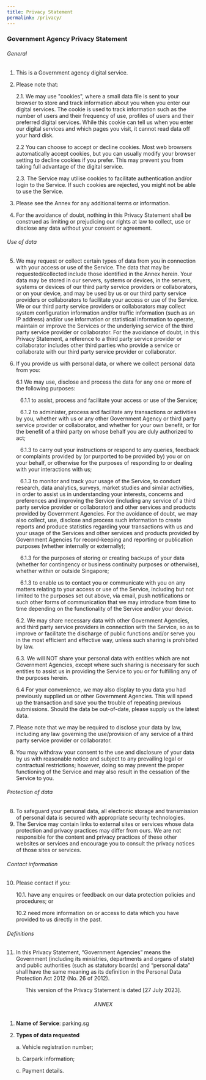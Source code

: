 ```yaml
---
title: Privacy Statement
permalink: /privacy/
---
```

### **Government Agency Privacy Statement**

###### General
1. This is a Government agency digital service.
2. Please note that:

	2.1. We may use "cookies", where a small data file is sent to your browser to store and track information about you when you enter our digital services. The cookie is used to track information such as the number of users and their frequency of use, profiles of users and their preferred digital services. While this cookie can tell us when you enter our digital services and which pages you visit, it cannot read data off your hard disk.

	2.2 You can choose to accept or decline cookies. Most web browsers automatically accept cookies, but you can usually modify your browser setting to decline cookies if you prefer. This may prevent you from taking full advantage of the digital service.

	2.3. The Service may utilise cookies to facilitate authentication and/or login to the Service. If such cookies are rejected, you might not be able to use the Service.
	
3. Please see the Annex for any additional terms or information.
4. For the avoidance of doubt, nothing in this Privacy Statement shall be construed as limiting or prejudicing our rights at law to collect, use or disclose any data without your consent or agreement.

###### Use of data

5. We may request or collect certain types of data from you in connection with your access or use of the Service. The data that may be requested/collected include those identified in the Annex herein. Your data may be stored in our servers, systems or devices, in the servers, systems or devices of our third party service providers or collaborators, or on your device, and may be used by us or our third party service providers or collaborators to facilitate your access or use of the Service. We or our third party service providers or collaborators may collect system configuration information and/or traffic information (such as an IP address) and/or use information or statistical information to operate, maintain or improve the Services or the underlying service of the third party service provider or collaborator. For the avoidance of doubt, in this Privacy Statement, a reference to a third party service provider or collaborator includes other third parties who provide a service or collaborate with our third party service provider or collaborator.

6. If you provide us with personal data, or where we collect personal data from you:

	6.1 We may use, disclose and process the data for any one or more of the following purposes:

	  6.1.1 to assist, process and facilitate your access or use of the Service;

	  6.1.2 to administer, process and facilitate any transactions or activities by you, whether with us or any other Government Agency or third party service provider or collaborator, and whether for your own benefit, or for the benefit of a third party on whose behalf you are duly authorized to act;

	  6.1.3 to carry out your instructions or respond to any queries, feedback or complaints provided by (or purported to be provided by) you or on your behalf, or otherwise for the purposes of responding to or dealing with your interactions with us;

	  6.1.3 to monitor and track your usage of the Service, to conduct research, data analytics, surveys, market studies and similar activities, in order to assist us in understanding your interests, concerns and preferences and improving the Service (including any service of a third party service provider or collaborator) and other services and products provided by Government Agencies. For the avoidance of doubt, we may also collect, use, disclose and process such information to create reports and produce statistics regarding your transactions with us and your usage of the Services and other services and products provided by Government Agencies for record-keeping and reporting or publication purposes (whether internally or externally);
	
	  6.1.3  for the purposes of storing or creating backups of your data (whether for contingency or business continuity purposes or otherwise), whether within or outside Singapore;

	  6.1.3 to enable us to contact you or communicate with you on any matters relating to your access or use of the Service, including but not limited to the purposes set out above, via email, push notifications or such other forms of communication that we may introduce from time to time depending on the functionality of the Service and/or your device.
	
	6.2. We may share necessary data with other Government Agencies, and third party service providers in connection with the Service, so as to improve or facilitate the discharge of public functions and/or serve you in the most efficient and effective way, unless such sharing is prohibited by law.

	6.3. We will NOT share your personal data with entities which are not Government Agencies, except where such sharing is necessary for such entities to assist us in providing the Service to you or for fulfilling any of the purposes herein.

	6.4 For your convenience, we may also display to you data you had previously supplied us or other Government Agencies. This will speed up the transaction and save you the trouble of repeating previous submissions. Should the data be out-of-date, please supply us the latest data.
	
7.  Please note that we may be required to disclose your data by law, including any law governing the use/provision of any service of a third party service provider or collaborator.

7. You may withdraw your consent to the use and disclosure of your data by us with reasonable notice and subject to any prevailing legal or contractual restrictions; however, doing so may prevent the proper functioning of the Service and may also result in the cessation of the Service to you.

###### Protection of data

8. To safeguard your personal data, all electronic storage and transmission of personal data is secured with appropriate security technologies.
9. The Service may contain links to external sites or services whose data protection and privacy practices may differ from ours. We are not responsible for the content and privacy practices of these other websites or services and encourage you to consult the privacy notices of those sites or services.

###### Contact information

10. Please contact  if you:

	10.1. have any enquires or feedback on our data protection policies and procedures; or
	
	10.2 need more information on or access to data which you have provided to us directly in the past.

###### Definitions

11. In this Privacy Statement, “Government Agencies” means the Government (including its ministries, departments and organs of state) and public authorities (such as statutory boards) and “personal data” shall have the same meaning as its definition in the Personal Data Protection Act 2012 (No. 26 of 2012).
<center>This version of the Privacy Statement is dated [27 July 2023].</center>

###### <center>ANNEX</center>

1. **Name of Service**: parking.sg
2. **Types of data requested**
	
	a. Vehicle registration number;
	
	b. Carpark information;
	
	c. Payment details.